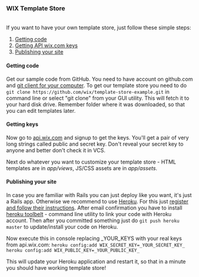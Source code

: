 ### WIX Template Store

<br />
If you want to have your own template store, just follow these simple steps:

1. [Getting code](#getting-code)
2. [Getting API wix.com keys](#keys)
3. [Publishing your site](#deploy)


#### Getting code<a id="getting-code"></a>
Get our sample code from GitHub. You need to have account on github.com and [git client for your computer](http://git-scm.com/downloads). To get our template store you need to do
``git clone https://github.com/wix/template-store-example.git`` in command line or select "git clone" from your GUI utility. This will fetch it to your hard disk drive. Remember folder where it was downloaded, so that you can edit templates later.

#### Getting keys<a id="keys"></a>
Now go to [api.wix.com](http://api.wix.com) and signup to get the keys. You'll get a pair of very long strings called public and secret key. Don't reveal your secret key to anyone and better don't check it in VCS.


Next do whatever you want to customize your template store - HTML templates are in *app/views*, JS/CSS assets are in *app/assets*.


#### Publishing your site<a id="deploy"></a>
In case you are familiar with Rails you can just deploy like you want, it's just a Rails app.
Otherwise we recommend to use [Heroku](heroku.com). For this just [register and follow their instructions](https://id.heroku.com/signup). After email confirmation you have to install [heroku toolbelt](https://toolbelt.heroku.com/) - command line utility to link your code with Heroku account. Then after you committed something just do ``git push heroku master`` to update/install your code on Heroku.

Now execute this in console replacing _YOUR_KEYS with your real keys from api.wix.com:
`heroku config:add WIX_SECRET_KEY=_YOUR_SECRET_KEY_`<br />
`heroku config:add WIX_PUBLIC_KEY=_YOUR_PUBLIC_KEY_`

This will update your Heroku application and restart it, so that in a minute you should have working template store!
